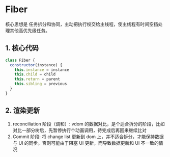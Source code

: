 # Fiber
核心思想是 任务拆分和协同，主动把执行权交给主线程，使主线程有时间空挡处理其他高优先级任务。

## 1. 核心代码
```js
class Fiber {
  constructor(instance) {
    this.instance = instance
    this.child = child
    this.return = parent
    this.sibling = previous
  }
}
```

## 2. 渲染更新
1. reconciliation 阶段（调和）: vdom 的数据对比，是个适合拆分的阶段，比如对比一部分树后，先暂停执行个动画调用，待完成后再回来继续比对
2. Commit 阶段: 将 change list 更新到 dom 上，并不适合拆分，才能保持数据与 UI 的同步。否则可能由于阻塞 UI 更新，而导致数据更新和 UI 不一致的情况